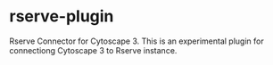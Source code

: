 rserve-plugin
=============

Rserve Connector for Cytoscape 3.  This is an experimental plugin for connectiong Cytoscape 3 to Rserve instance.